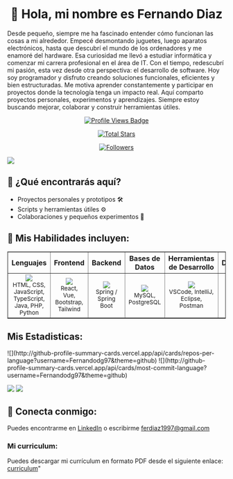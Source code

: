 <!-- Seccion 1: Saludo -->
<div align="center">
  <h1>👋 Hola, mi nombre es Fernando Diaz</h1>
  <p align="left">
        Desde pequeño, siempre me ha fascinado entender cómo funcionan las cosas
        a mi alrededor. Empecé desmontando juguetes, luego aparatos
        electrónicos, hasta que descubrí el mundo de los ordenadores y me
        enamoré del hardware. Esa curiosidad me llevó a estudiar informática y
        comenzar mi carrera profesional en el área de IT. Con el tiempo,
        redescubrí mi pasión, esta vez desde otra perspectiva: el desarrollo de
        software. Hoy soy programador y disfruto creando soluciones funcionales,
        eficientes y bien estructuradas. Me motiva aprender constantemente y
        participar en proyectos donde la tecnología tenga un impacto real. Aquí
        comparto proyectos personales, experimentos y aprendizajes. Siempre
        estoy buscando mejorar, colaborar y construir herramientas útiles.
      </p>

  <!-- Profile Views -->
  <a href="https://github.com/Fernandodg97" target="_blank">
        <img
          src="https://komarev.com/ghpvc/?username=Fernandodg97&label=Profile%20views&color=5e81ac&style=for-the-badge&logo=github&logoColor=white&Color=black"
          alt="Profile Views Badge"
      /></a>

  <!-- Total Stars with GitHub Logo -->

<a
        href="https://github.com/Fernandodg97?tab=repositories&sort=stargazers"
        target="_blank"
      >
<img
          alt="Total Stars"
          title="Total stars on GitHub"
          src="https://img.shields.io/github/stars/Fernandodg97?style=for-the-badge&label=Stars&color=bf616a&logo=github"
      /></a>

  <!-- Followers with GitHub Logo -->
  <a href="https://github.com/Fernandodg97?tab=followers" target="_blank">
        <img
          alt="Followers"
          title="Follow me on GitHub"
          src="https://img.shields.io/github/followers/Fernandodg97?style=for-the-badge&label=Followers&color=5e81ac&logo=github"
        />
      </a>
</div>

![](http://github-profile-summary-cards.vercel.app/api/cards/profile-details?username=Fernandodg97&theme=github)

<!-- Seccion 2: Index -->
<div>
      <h2>🚀 ¿Qué encontrarás aquí?</h2>
      <ul>
        <li>Proyectos personales y prototipos 🛠️</li>
        <li>Scripts y herramientas útiles ⚙️</li>
        <li>Colaboraciones y pequeños experimentos 🎯</li>
      </ul>
    </div>
<!-- Seccion 3: Habilidades -->
<div>
      <h2>🧠 Mis Habilidades incluyen:</h2>

<!-- Tabla de habilidades para README.md en GitHub -->
<div align="center">
      <table border="1" cellpadding="10" cellspacing="0">
        <tr>
          <th>Lenguajes</th>
          <th>Frontend</th>
          <th>Backend</th>
          <th>Bases de Datos</th>
          <th>Herramientas de Desarrollo</th>
          <th>Diseño</th>
          <th>Sistemas Operativos</th>
          <th>Otras Tecnologías</th>
        </tr>
        <tr>
          <td align="center">
            <img
              src="https://skillicons.dev/icons?i=html,css,js,ts,java,php,python&perline=7"
            /><br />
            <small>HTML, CSS, JavaScript, TypeScript, Java, PHP, Python</small>
          </td>
          <td align="center">
            <img
              src="https://skillicons.dev/icons?i=react,vue,bootstrap,tailwind&perline=4"
            /><br />
            <small>React, Vue, Bootstrap, Tailwind</small>
          </td>
          <td align="center">
            <img src="https://skillicons.dev/icons?i=spring&perline=1" /><br />
            <small>Spring / Spring Boot</small>
          </td>
          <td align="center">
            <img
              src="https://skillicons.dev/icons?i=mysql,postgresql&perline=2"
            /><br />
            <small>MySQL, PostgreSQL</small>
          </td>
          <td align="center">
            <img
              src="https://skillicons.dev/icons?i=vscode,idea,eclipse,postman&perline=4"
            /><br />
            <small>VSCode, IntelliJ, Eclipse, Postman</small>
          </td>
          <td align="center">
            <img src="https://skillicons.dev/icons?i=figma&perline=1" /><br />
            <small>Figma</small>
          </td>
          <td align="center">
            <img
              src="https://skillicons.dev/icons?i=linux,windows,apple&perline=3"
            /><br />
            <small>Linux, Windows, macOS</small>
          </td>
          <td align="center">
            <img
              src="https://skillicons.dev/icons?i=git,github,bash,vite,netlify&perline=5"
            /><br />
            <small>Git, GitHub, Bash, Vite, Netlify</small>
          </td>
        </tr>
      </table>
       </div>
    </div>

<!-- Seccion 4: Estadisticas -->
<div>
      <h2>Mis Estadisticas:</h2>
      ![](http://github-profile-summary-cards.vercel.app/api/cards/repos-per-language?username=Fernandodg97&theme=github)
      ![](http://github-profile-summary-cards.vercel.app/api/cards/most-commit-language?username=Fernandodg97&theme=github)

<br />

![](http://github-profile-summary-cards.vercel.app/api/cards/stats?username=Fernandodg97&theme=github)
![](https://github-readme-stats.vercel.app/api?username=Fernandodg97&count_private=true)

</div>

<!-- Seccion 5: Contacto -->
<div>
      <h2>🧲 Conecta conmigo:</h2>

<p>Puedes encontrarme en <a href="https://www.linkedin.com/in/fernandodg97" target="_blank">LinkedIn</a> o escribirme <a href="mailto:ferdiaz1997@gmail.com">ferdiaz1997@gmail.com</a></p>

<h3>Mi curriculum:</h3>
<p> Puedes descargar mi currículum en formato PDF desde el siguiente enlace:
        <a href="">curriculum</a>"
</p>
</div>

